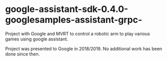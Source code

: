 # google-assistant-sdk-0.4.0-googlesamples-assistant-grpc-
Project with Google and MVRT to control a robotic arm to play various games using google assistant.

Project was presented to Google in 2018/2019. No additional work has been done since then.
